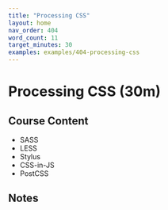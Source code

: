 ```yaml
---
title: "Processing CSS"
layout: home
nav_order: 404
word_count: 11
target_minutes: 30
examples: examples/404-processing-css
---
```

# Processing CSS (30m)

## Course Content

- SASS
- LESS
- Stylus
- CSS-in-JS
- PostCSS

## Notes













